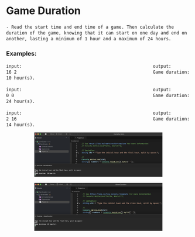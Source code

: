 # Game Duration

    - Read the start time and end time of a game. Then calculate the duration of the game, knowing that it can start on one day and end on another, lasting a minimum of 1 hour and a maximum of 24 hours.

### Examples:

    input:                                                  output:
    16 2                                                    Game duration: 10 hour(s).

    input:                                                  output:
    0 0                                                     Game duration: 24 hour(s).

    input:                                                  output:
    2 16                                                    Game duration: 14 hour(s).

<p align="center">
  <img src="./screenshots/example1.png" width="350" title="Console">
</p>

<p align="center">
  <img src="./screenshots/example2.png" width="350" title="Console">
</p>
